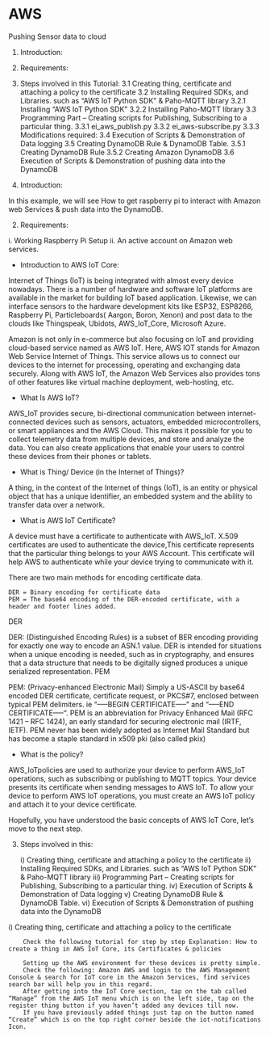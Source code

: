 # AWS
Pushing Sensor data to cloud
1. Introduction:
2. Requirements:
3. Steps involved in this Tutorial:
    3.1 Creating thing, certificate and attaching a policy to the certificate
    3.2 Installing Required SDKs, and Libraries. such as “AWS IoT Python SDK” & Paho-MQTT library
        3.2.1 Installing “AWS IoT Python SDK”
        3.2.2 Installing Paho-MQTT library
    3.3 Programming Part – Creating scripts for Publishing, Subscribing to a particular thing.
        3.3.1 ei_aws_publish.py
        3.3.2 ei_aws-subscribe.py
        3.3.3 Modifications required:
    3.4 Execution of Scripts & Demonstration of Data logging
    3.5 Creating DynamoDB Rule & DynamoDB Table.
        3.5.1 Creating DynamoDB Rule
        3.5.2  Creating Amazon DynamoDB
    3.6 Execution of Scripts & Demonstration of pushing data into the DynamoDB
    
1. Introduction:

In this example, we will see How to get raspberry pi to interact with Amazon web Services & push data into the DynamoDB.

2. Requirements:

i.  Working Raspberry Pi Setup
ii. An active account on Amazon web services.

* Introduction to AWS IoT Core:

Internet of Things (IoT) is being integrated with almost every device nowadays.
There is a number of hardware and software IoT platforms are available in the market for building IoT based application.
Likewise, we can interface sensors to the hardware development kits like ESP32, ESP8266, Raspberry Pi, Particleboards( Aargon, Boron, Xenon) and post data to the clouds like Thingspeak, Ubidots, AWS_IoT_Core, Microsoft Azure.

Amazon is not only in e-commerce but also focusing on IoT and providing cloud-based service named as AWS IoT.
Here, AWS IOT stands for Amazon Web Service Internet of Things. This service allows us to connect our devices to the internet for processing, operating and exchanging data securely.
Along with AWS IoT, the Amazon Web Services also provides tons of other features like virtual machine deployment, web-hosting, etc.

* What Is AWS IoT?

AWS_IoT provides secure, bi-directional communication between internet-connected devices such as sensors, actuators, embedded microcontrollers, or smart appliances and the AWS Cloud.
This makes it possible for you to collect telemetry data from multiple devices, and store and analyze the data.
You can also create applications that enable your users to control these devices from their phones or tablets.

* What is Thing/ Device (in the Internet of Things)?

A thing, in the context of the Internet of things (IoT), is an entity or physical object that has a unique identifier, an embedded system and the ability to transfer data over a network.

* What is AWS IoT Certificate?

A device must have a certificate to authenticate with AWS_IoT. X.509 certificates are used to authenticate the device,This certificate represents that the particular thing belongs to your  AWS Account. This certificate will help AWS to authenticate while your device trying to communicate with it.

There are two main methods for encoding certificate data.

    DER = Binary encoding for certificate data
    PEM = The base64 encoding of the DER-encoded certificate, with a header and footer lines added.

DER

DER: (Distinguished Encoding Rules) is a subset of BER encoding providing for exactly one way to encode an ASN.1 value. DER is intended for situations when a unique encoding is needed, such as in cryptography, and ensures that a data structure that needs to be digitally signed produces a unique serialized representation.
PEM

PEM: (Privacy-enhanced Electronic Mail) Simply a US-ASCII by base64 encoded DER certificate, certificate request, or PKCS#7, enclosed between typical PEM delimiters. ie “—–BEGIN CERTIFICATE—–” and “—–END CERTIFICATE—–“. PEM is an abbreviation for Privacy Enhanced Mail (RFC 1421 – RFC 1424), an early standard for securing electronic mail (IRTF, IETF). PEM never has been widely adopted as Internet Mail Standard but has become a staple standard in x509 pki (also called pkix)

* What is the policy?

AWS_IoTpolicies are used to authorize your device to perform AWS_IoT operations, such as subscribing or publishing to MQTT topics. Your device presents its certificate when sending messages to AWS IoT. To allow your device to perform AWS IoT operations, you must create an AWS IoT policy and attach it to your device certificate.

Hopefully, you have understood the basic concepts of AWS IoT Core, let’s move to the next step.

3. Steps involved in this:
        
    i)   Creating thing, certificate and attaching a policy to the certificate
    ii)  Installing Required SDKs, and Libraries. such as “AWS IoT Python SDK” & Paho-MQTT library
    iii) Programming Part – Creating scripts for Publishing, Subscribing to a particular thing.
    iv)  Execution of Scripts & Demonstration of Data logging
    v)   Creating DynamoDB Rule & DynamoDB Table.
    vi)  Execution of Scripts & Demonstration of pushing data into the DynamoDB

i) Creating thing, certificate and attaching a policy to the certificate

        Check the following tutorial for step by step Explanation: How to create a thing in AWS IoT Core, its Certificates & policies

        Setting up the AWS environment for these devices is pretty simple.
        Check the following: Amazon AWS and login to the AWS Management Console & search for IoT core in the Amazon Services, find services search bar will help you in this regard.
        After getting into the IoT Core section, tap on the tab called “Manage” from the AWS IoT menu which is on the left side, tap on the register thing button if you haven’t added any devices till now.
        If you have previously added things just tap on the button named “Create” which is on the top right corner beside the iot-notifications Icon.
        
